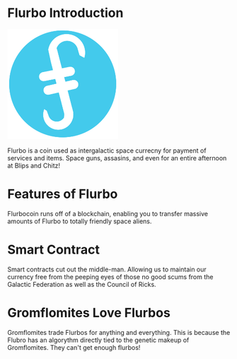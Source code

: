 # Flurbo Introduction

![logo](https://github.com/KrombopulosMike/Flurbo/blob/master/flurbologosmall.png "flurbo")

Flurbo is a coin used as intergalactic space currecny for payment of services and items. Space guns, assasins, and even for an entire afternoon at Blips and Chitz!

# Features of Flurbo

Flurbocoin runs off of a blockchain, enabling you to transfer massive amounts of Flurbo to totally friendly space aliens. 

# Smart Contract

Smart contracts cut out the middle-man. Allowing us to maintain our currency free from the peeping eyes of those no good scums from the Galactic Federation as well as the Council of Ricks. 

# Gromflomites Love Flurbos

Gromflomites trade Flurbos for anything and everything. This is because the Flubro has an algorythm directly tied to the genetic makeup of Gromflomites. They can't get enough flurbos!

